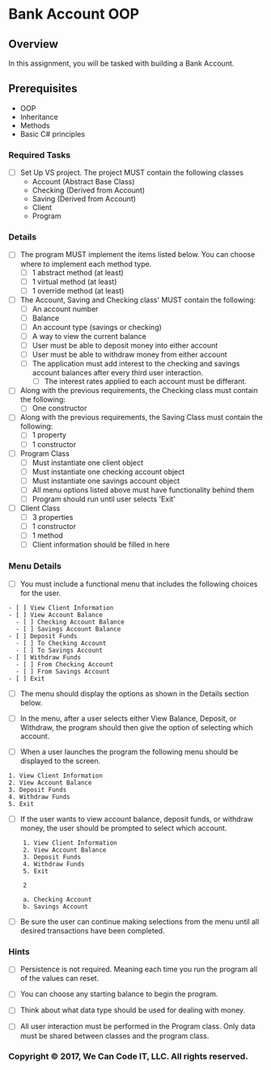
# Bank Account OOP 

## Overview

In this assignment, you will be tasked with building a Bank Account. 

## Prerequisites
- OOP
- Inheritance
- Methods
- Basic C# principles

### Required Tasks

- [ ] Set Up VS project. The project MUST contain the following classes
	- Account (Abstract Base Class)
	- Checking (Derived from Account)
	- Saving (Derived from Account)
	- Client 
	- Program 

### Details
- [ ] The program MUST implement the items listed below. You can choose where to implement each method type.
	- [ ] 1 abstract method (at least)
	- [ ] 1 virtual method (at least)
	- [ ] 1 override method (at least)

- [ ] The Account, Saving and Checking class' MUST contain the following:
	- [ ] An account number
	- [ ] Balance
	- [ ] An account type (savings or checking)
	- [ ] A way to view the current balance
	- [ ] User must be able to deposit money into either account
	- [ ] User must be able to withdraw money from either account
	- [ ] The application must add interest to the checking and savings account balances after every third user interaction.
		- [ ] The interest rates applied to each account must be differant.

- [ ] Along with the previous requirements, the Checking class must contain the following:
	- [ ] One constructor 

- [ ] Along with the previous requirements, the Saving Class must contain the following:
    - [ ] 1 property
    - [ ] 1 constructor

- [ ] Program Class
    - [ ] Must instantiate one client object
    - [ ] Must instantiate one checking account object
    - [ ] Must instantiate one savings account object
    - [ ] All menu options listed above must have functionality behind them
    - [ ] Program should run until user selects 'Exit'

- [ ] Client Class
	- [ ] 3 properties
	- [ ] 1 constructor
	- [ ] 1 method
	- [ ] Client information should be filled in here

### Menu Details
- [ ] You must include a functional menu that includes the following choices for the user.
```
- [ ] View Client Information
- [ ] View Account Balance
  - [ ] Checking Account Balance
  - [ ] Savings Account Balance
- [ ] Deposit Funds
  - [ ] To Checking Account
  - [ ] To Savings Account
- [ ] Withdraw Funds
  - [ ] From Checking Account
  - [ ] From Savings Account
- [ ] Exit
```
- [ ] The menu should display the options as shown in the Details section below.
- [ ] In the menu, after a user selects either View Balance, Deposit, or Withdraw, the program should then give the option of selecting which account.

- [ ] When a user launches the program the following menu should be displayed to the screen.
```
1. View Client Information
2. View Account Balance
3. Deposit Funds
4. Withdraw Funds
5. Exit
```

- [ ] If the user wants to view account balance, deposit funds, or withdraw money, the user should be prompted to select which account.
```
	1. View Client Information
	2. View Account Balance
	3. Deposit Funds
	4. Withdraw Funds
	5. Exit

	2

	a. Checking Account
	b. Savings Account
```

- [ ] Be sure the user can continue making selections from the menu until all desired transactions have been completed.
### Hints

- [ ] Persistence is not required. Meaning each time you run the program all of the values can reset.

- [ ] You can choose any starting balance to begin the program.

- [ ] Think about what data type should be used for dealing with money.

- [ ] All user interaction must be performed in the Program class. Only data must be shared between classes and the program class.
### Copyright &copy; 2017, We Can Code IT, LLC. All rights reserved.
